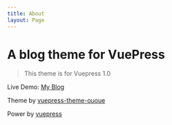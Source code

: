 ```yaml
---
title: About
layout: Page
---
```


# A blog theme for VuePress

> This theme is for Vuepress 1.0

Live Demo: [My Blog](https://ououe.com)

Theme by [vuepress-theme-ououe](https://github.com/tolking/vuepress-theme-ououe)

Power by [vuepress](https://github.com/vuejs/vuepress)